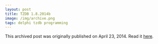 ```yaml
---
layout: post
title: TZDB 1.8.2014b
image: /img/archive.png
tags: delphi tzdb programming
---
```

This archived post was originally published on April 23, 2014. Read it [here](/alex.ciobanu.org/index7414.html).
